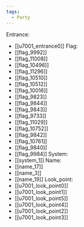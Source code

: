 ```yaml
---
tags:
  - Party
---
```

Entrance:
- [[u7001_entrance0]]
Flag:
- [[flag_9992]]
- [[flag_11008]]
- [[flag_10496]]
- [[flag_11296]]
- [[flag_10510]]
- [[flag_10512]]
- [[flag_10016]]
- [[flag_9823]]
- [[flag_9844]]
- [[flag_9843]]
- [[flag_9733]]
- [[flag_11029]]
- [[flag_10752]]
- [[flag_9842]]
- [[flag_10761]]
- [[flag_9840]]
- [[flag_9984]]
System:
- [[system_1]]
Name:
- [[name_17]]
- [[name_3]]
- [[name_19]]
Look_point:
- [[u7001_look_point0]]
- [[u7001_look_point1]]
- [[u7001_look_point5]]
- [[u7001_look_point4]]
- [[u7001_look_point2]]
- [[u7001_look_point3]]
